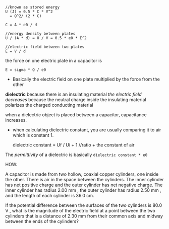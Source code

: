 
    //known as stored energy
    U (J) = 0.5 * C * V^2
      = Q^2/ (2 * C)

    C = A * e0 / d

    //energy density between plates
    U / (A * d) = U / V = 0.5 * e0 * E^2

    //electric field between two plates
    E = V / d



the force on one electric plate in a capacitor is

    E = sigma * Q / e0

- Basically the electric field on one plate multiplied by the force from the other

**dielectric**
because there is an insulating material *the electric field decreases* because the neutral charge inside the insulating material polarizes the charged conducting material

when a dielectric object is placed between a capacitor, capacitance increases.

- when calculating dielectric constant, you are usually comparing it to air which is constant 1.

    dielectric constant = Uf / Ui + 1 //ratio + the constant of air

The *permittivity* of a dielectric is basically `dielectric constant * e0`

HOW:

A capacitor is made from two hollow, coaxial copper cylinders, one inside the other. There is air in the space between the cylinders. The inner cylinder has net positive charge and the outer cylinder has net negative charge. The inner cylinder has radius 2.00 mm , the outer cylinder has radius 2.50 mm , and the length of each cylinder is 36.0 cm.

If the potential difference between the surfaces of the two cylinders is 80.0 V , what is the magnitude of the electric field at a point between the two cylinders that is a distance of 2.30 mm from their common axis and midway between the ends of the cylinders?
